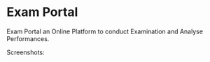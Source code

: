 # Exam Portal
Exam Portal an Online Platform to conduct Examination and Analyse Performances.<br>

Screenshots:
